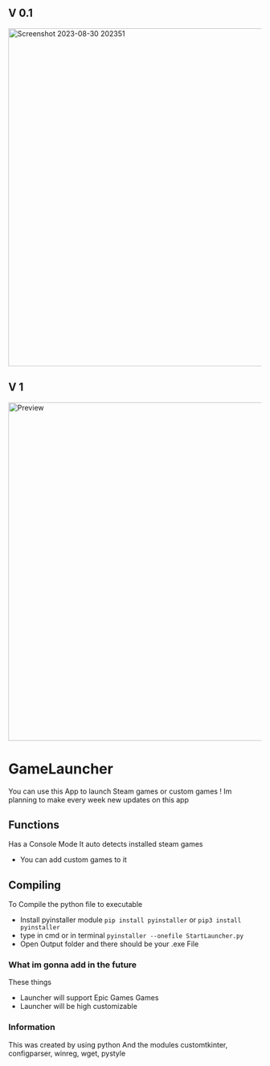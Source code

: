 
## V 0.1
<p>
  <img width="673" alt="Screenshot 2023-08-30 202351" src="https://github.com/RealViper8/GameLauncher/assets/101727162/baba1dde-1050-4837-8d71-c9cd6eb24603">
</p>

## V 1
<p>
  <img width="674" alt="Preview" src="https://github.com/RealViper8/GameLauncher/assets/101727162/52e822cd-9549-4d76-9ed6-720898d51a73">
</p>



GameLauncher
=======
You can use this App to launch Steam games or custom games !
Im planning to make every week new updates on this app

## Functions
Has a Console Mode
It auto detects installed steam games
+ You can add custom games to it 

## Compiling
To Compile the python file to executable

* Install pyinstaller module `pip install pyinstaller` or `pip3 install pyinstaller`
* type in cmd or in terminal `pyinstaller --onefile StartLauncher.py`
* Open Output folder and there should be your .exe File

### What im gonna add in the future
These things

* Launcher will support Epic Games Games
* Launcher will be high customizable

### Information
This was created by using python
And the modules customtkinter, configparser, winreg, wget, pystyle
